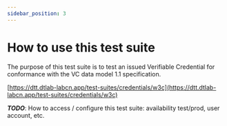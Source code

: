 ```yaml
---
sidebar_position: 3
---
```


# How to use this test suite

The purpose of this test suite is to test an issued Verifiable Credential for conformance with the VC data model 1.1 specification.

[https://dtt.dtlab-labcn.app/test-suites/credentials/w3c](https://dtt.dtlab-labcn.app/test-suites/credentials/w3c)

**_TODO_**: How to access / configure this test suite: availability test/prod, user account, etc.
